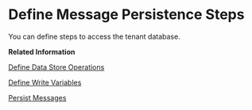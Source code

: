 <!-- loiocd48445baf3946409211148a83e4cbbb -->

# Define Message Persistence Steps

You can define steps to access the tenant database.

**Related Information**  


[Define Data Store Operations](define-data-store-operations-79f63a4.md "You can use the data store to temporarily store messages.")

[Define Write Variables](define-write-variables-de04b75.md "You define variables to share data across different integration flows (deployed on the same tenant).")

[Persist Messages](persist-messages-8c35f3f.md "Store a message so that you can access the stored message and analyze it at a later point in time.")

